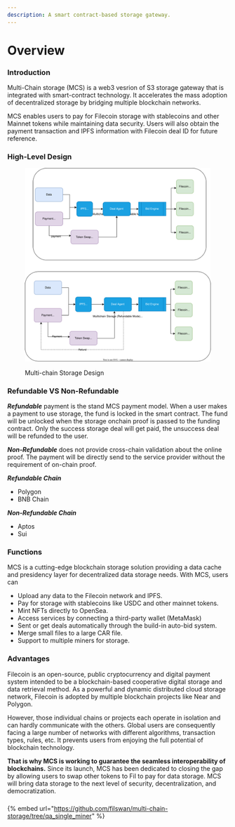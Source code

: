 ```yaml
---
description: A smart contract-based storage gateway.
---
```


# Overview

### **Introduction**

Multi-Chain storage (MCS) is a web3 vesrion of S3 storage gateway that is integrated with smart-contract technology. It accelerates the mass adoption of decentralized storage by bridging multiple blockchain networks.

MCS enables users to pay for Filecoin storage with stablecoins and other Mainnet tokens while maintaining data security. Users will also obtain the payment transaction and IPFS information with Filecoin deal ID for future reference.

### High-Level Design

<figure><img src="../../.gitbook/assets/Filswan Deal Process-MCS.drawio.svg" alt=""><figcaption><p>Multi-chain Storage Design</p></figcaption></figure>

### Refundable VS Non-Refundable

_**Refundable**_ payment is the stand MCS payment model. When a user makes a payment to use storage, the fund is locked in the smart contract. The fund will be unlocked when the storage onchain proof is passed to the funding contract. Only the success storage deal will get paid, the unsuccess deal will be refunded to the user.

_**Non-Refundable**_ does not provide cross-chain validation about the online proof. The payment will be directly send to the service provider without the requirement of on-chain proof.

_**Refundable Chain**_

* Polygon
* BNB Chain

_**Non-Refundable Chain**_

* Aptos
* Sui

### **Functions**

MCS is a cutting-edge blockchain storage solution providing a data cache and presidency layer for decentralized data storage needs. With MCS, users can&#x20;

* Upload any data to the Filecoin network and IPFS.
* Pay for storage with stablecoins like USDC and other mainnet tokens.
* Mint NFTs directly to OpenSea.
* Access services by connecting a third-party wallet (MetaMask)
* Sent or get deals automatically through the build-in auto-bid system.
* Merge small files to a large CAR file.
* Support to multiple miners for storage.

### **Advantages**

Filecoin is an open-source, public cryptocurrency and digital payment system intended to be a blockchain-based cooperative digital storage and data retrieval method. As a powerful and dynamic distributed cloud storage network, Filecoin is adopted by multiple blockchain projects like Near and Polygon.

However, those individual chains or projects each operate in isolation and can hardly communicate with the others. Global users are consequently facing a large number of networks with different algorithms, transaction types, rules, etc. It prevents users from enjoying the full potential of blockchain technology.

**That is why MCS is working to guarantee the seamless interoperability of blockchains.** Since its launch, MCS has been dedicated to closing the gap by allowing users to swap other tokens to Fil to pay for data storage. MCS will bring data storage to the next level of security, decentralization, and democratization.

###

{% embed url="https://github.com/filswan/multi-chain-storage/tree/qa_single_miner" %}
